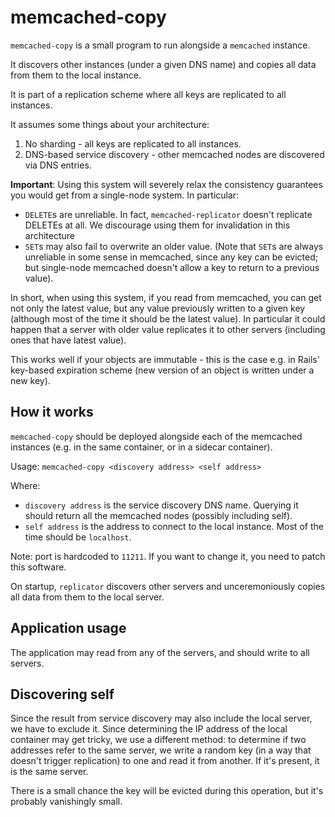 # memcached-copy

`memcached-copy` is a small program to run alongside a `memcached` instance.

It discovers other instances (under a given DNS name) and copies all data from them to the local instance.

It is part of a replication scheme where all keys are replicated to all instances. 

It assumes some things about your architecture:

1. No sharding - all keys are replicated to all instances.
2. DNS-based service discovery - other memcached nodes are discovered via DNS entries.

**Important**: Using this system will severely relax the consistency guarantees you would get from a single-node system. In particular:

- `DELETE`s are unreliable. In fact, `memcached-replicator` doesn't replicate DELETEs at all. We discourage using them for invalidation in this architecture
- `SET`s may also fail to overwrite an older value. (Note that `SET`s are always unreliable in some sense in memcached, since any key can be evicted; but single-node memcached doesn't allow a key to return to a previous value).

In short, when using this system, if you read from memcached, you can get not only the latest value, but any value previously written to a given key (although most of the time it should be the latest value). In particular it could happen that a server with older value replicates it to other servers (including ones that have latest value).

This works well if your objects are immutable - this is the case e.g. in Rails' key-based expiration scheme (new version of an object is written under a new key).

## How it works

`memcached-copy` should be deployed alongside each of the memcached instances (e.g. in the same container, or in a sidecar container).

Usage: `memcached-copy <discovery address> <self address>`

Where:

- `discovery address` is the service discovery DNS name. Querying it should return all the memcached nodes (possibly including self).
- `self address` is the address to connect to the local instance. Most of the time should be `localhost`.

Note: port is hardcoded to `11211`. If you want to change it, you need to patch this software.

On startup, `replicator` discovers other servers and unceremoniously copies all data from them to the local server.

## Application usage

The application may read from any of the servers, and should write to all servers.

## Discovering self

Since the result from service discovery may also include the local server, we have to exclude it. Since determining the IP address of the local container may get tricky, we use a different method: to determine if two addresses refer to the same server, we write a random key (in a way that doesn't trigger replication) to one and read it from another. If it's present, it is the same server.

There is a small chance the key will be evicted during this operation, but it's probably vanishingly small.
